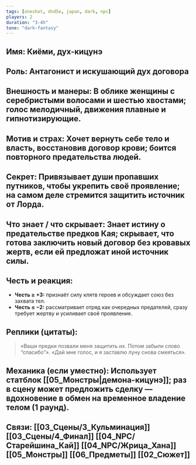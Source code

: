 ```yaml
---
tags: [oneshot, dnd5e, japan, dark, npc]
players: 2
duration: "3-4h"
tone: "dark-fantasy"
---
```


## Имя: Киёми, дух-кицунэ
## Роль: Антагонист и искушающий дух договора
## Внешность и манеры: В облике женщины с серебристыми волосами и шестью хвостами; голос мелодичный, движения плавные и гипнотизирующие.
## Мотив и страх: Хочет вернуть себе тело и власть, восстановив договор крови; боится повторного предательства людей.
## Секрет: Привязывает души пропавших путников, чтобы укрепить своё проявление; на самом деле стремится защитить источник от Лорда.
## Что знает / что скрывает: Знает истину о предательстве предков Кая; скрывает, что готова заключить новый договор без кровавых жертв, если ей предложат иной источник силы.
## Честь и реакция:
- **Честь ≥ +3:** признаёт силу клятв героев и обсуждает союз без захвата тел.
- **Честь ≤ −2:** рассматривает отряд как очередных предателей, сразу требует жертву и усиливает своё проявление.
## Реплики (цитаты):
> «Ваши предки позвали меня защитить их. Потом забыли слово “спасибо”».
> «Дай мне голос, и я заставлю луну снова смеяться».
## Механика (если уместно): Использует статблок [[05_Монстры|демона-кицунэ]]; раз в сцену может предложить сделку — вдохновение в обмен на временное владение телом (1 раунд).
## Связи: [[03_Сцены/3_Кульминация]] [[03_Сцены/4_Финал]] [[04_NPC/Старейшина_Кай]] [[04_NPC/Жрица_Хана]] [[05_Монстры]] [[06_Предметы]] [[02_Сюжет]]
